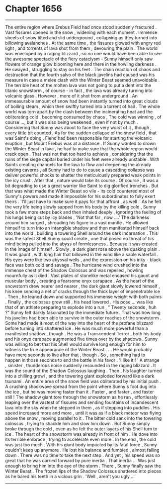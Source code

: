
# Chapter 1656


---

The entire region where Erebus Field had once stood suddenly fractured . Vast fissures opened in the snow , widening with each moment . Immense sheets of snow tilted and slid underground , collapsing as they turned into billowing avalanches .
At the same time , the fissures glowed with angry red light , and torrents of lava shot from them , devouring the plain . The world was enveloped by a raging blizzard , so no one would have been able to see the awesome spectacle of the fiery cataclysm - Sunny himself only saw flowers of orange glow blooming here and there in the howling darkness .
He swayed , struggling to stay on his feet .
The chain reaction of chaos and destruction that the fourth salvo of the black javelins had caused was his measure in case a melee clash with the Winter Beast seemed unavoidable . The terrible heat of the molten lava was not going to put a dent into the titanic snowstorm , of course - in fact , the lava was already turning into volcanic glass .
However , more of it shot from underground . An immeasurable amount of snow had been instantly turned into great clouds of boiling steam , which then swiftly turned into a torrent of hail . The whole world was torn apart by the clash between the incinerating heat and the obliterating cold , becoming consumed by chaos ,
The cold was winning , of course ..., but it was also being weakened , even if not by much . Considering that Sunny was about to face the very worst of it , though , every little bit counted .
As for the sudden collapse of the snow field , that was Saint's doing . Fiend had been responsible for starting the volcanic eruption , but Mount Erebus was at a distance . If Sunny wanted to drown the Winter Beast in lava , he had to make sure that the whole region would crack open .
That was not that too hard to achieve , considering that the ruins of the siege capital buried under his feet were already unstable . With Saints creating channels for the lava to flow and deepening the already existing caverns , all Sunny had to do to cause a cascading collapse was deliver powerful shocks to shatter the meticulously prepared weak points in the icy crust .
After that , nature would take its course .
Of course , it was a bit degrading to use a great warrior like Saint to dig glorified trenches . But that was what made the Winter Beast so vile - its cold countered most of Sunny's powers and made it impossible for his subordinates to fully exert theirs .
'I'll just have to make sure it pays for that affront , as well .’
As he felt the very life being slowly sapped from his body by the killing cold , Sunny took a few more steps back and then inhaled deeply , ignoring the feeling of his lungs being cut by icy blades ,
'Not that far , now ….’
The darkness around him surged , shrouding his figure in a vast mantle . He allowed himself to turn Into an intangible shadow and then manifested himself back into the world , building a towering Shell around the dark incarnation .
This was the safest Shell Sunny could create , one that posed no threat of his mind being pulled into the abyss of formlessness . Because it was created in the image of himself .
Slowly , a dark giant rose above the quaking plain . It was gaunt , with long hair that billowed in the wind like a sable waterfall . His eyes were like two abyssal wells , and the expression on his inky - black face was both cold and savage .
The hurricane wind crushed into the immense chest of the Shadow Colossus and was repelled , howling mournfully as it died . Vast plates of stonelike metal encased his gaunt and muscular body , creating a fearsome onyx caгapace .
As the heart of the snowstorm drew nearer and nearer , the dark giant slowly lowered himself , his knee sending a net of cracks through the thick layer of impenetrable ice . Then , he leaned down and supported his immense weight with both palms .
Finally , the colossus grew still , his head lowered . His pose ... was like that of an athlete preparing to explode into a run ,
" Twenty seconds , huh ?"
Sunny felt darkly fascinated by the immediate future .
That was how long his javelins had been able to survive in the outer reaches of the snowstorm . Some had made it most of the way into the heart of the profane blizzard before turning into shattered ice . He was much more powerful than a manifested shadow , though . He was a Transcendent Terror , both his body and his onyx carapace augmented five times over by the shadows .
Sunny was willing to bet that his Shell would survive long enough for him to witness the true appearance of the Winter Beast .
... He would probably have mere seconds to live after that , though . So , something had to happen in those seconds to end the battle in his favor .
'I like it ! '
A strange , sinister , thunderous noise suddenly resounded in the raging blizzard .
It was the sound of the Shadow Colossus laughing .
Then , his laughter turned into a chilling growl , and the towering giant exploded forward like a dark tsunami .
An entire area of the snow field was obliterated by his initial push . A crushing shockwave spread from the point where Sunny's foot dug into the ice , but he was moving faster than it .
Faster , and faster , and faster still !
The shadow giant tore through the snowstorm as he ran , effortlessly leaping over the vastest of fissures and sending fountains of incandescent lava into the sky when he stepped in them , as if stepping into puddles . His speed increased more and more , until it was as if a black meteor was flying above the snow , moving parallel to it .
The bitter cold sank into the towering colossus , trying to shackle him and slow him down . But Sunny simply broke through the cold , even as he felt the outer layers of his Shell turn to ice .
The heart of the snowstorm was already in front of him . He dove into its terrible embrace , trying to accelerate even more .
In the end , the cold was just too much .
With his giant body impacted by its fatal force , Sunny couldn't keep up anymore . He lost his balance and fumbled , almost falling down . There was no time to take the next step .
And yet , his speed was so great that he was carried forward by pure inertia .
That inertia ...
Was just enough to bring him into the eye of the storm .
There , Sunny finally saw the Winter Beast .
The frozen lips of the Shadow Colossus shattered into pieces as he bared his teeth in a vicious grin .
'Well , aren't you ugly …’

---


